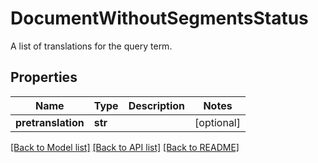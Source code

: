 # DocumentWithoutSegmentsStatus

A list of translations for the query term.
## Properties
Name | Type | Description | Notes
------------ | ------------- | ------------- | -------------
**pretranslation** | **str** |  | [optional] 

[[Back to Model list]](../README.md#documentation-for-models) [[Back to API list]](../README.md#documentation-for-api-endpoints) [[Back to README]](../README.md)


